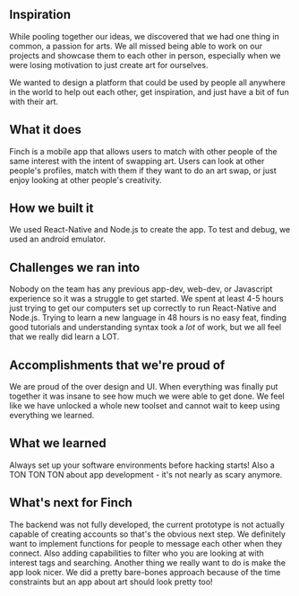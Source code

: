 ## Inspiration
While pooling together our ideas, we discovered that we had one thing in common, 
a passion for arts. We all missed being able to work on our projects and showcase them to each other in person, 
especially when we were losing motivation to just create art for ourselves.

We wanted to design a platform that could be used by people all anywhere 
in the world to help out each other, get inspiration, and just have a bit of fun with their art.

## What it does
Finch is a mobile app that allows users to match with other people of the same interest 
with the intent of swapping art.  Users can look at other people's profiles, match with them if they want
to do an art swap, or just enjoy looking at other people's creativity. 

## How we built it
We used React-Native and Node.js to create the app. To test and debug, we used an android emulator.

## Challenges we ran into
Nobody on the team has any previous app-dev, web-dev, or Javascript experience so it was 
a struggle to get started. We spent at least 4-5 hours just trying to get our computers set up correctly 
to run React-Native and Node.js. Trying to learn a new language in 48 hours is no easy feat, finding good 
tutorials and understanding syntax took a *lot* of work, but we all feel that we really did learn a LOT. 

## Accomplishments that we're proud of
We are proud of the over design and UI. When everything was finally put together it was insane to see 
how much we were able to get done. We feel like we have unlocked a whole new toolset 
and cannot wait to keep using everything we learned. 

## What we learned
Always set up your software environments before hacking starts! Also a TON TON TON about app development - it's not nearly as scary anymore. 

## What's next for Finch
The backend was not fully developed, the current prototype is not actually capable of creating 
accounts so that's the obvious next step. We definitely want to implement functions for people to
message each other when they connect. Also adding capabilities to filter who you are looking at with 
interest tags and searching. Another thing we really want to do is make the app look nicer. We did a 
pretty bare-bones approach because of the time constraints but an app about art should look pretty too!
